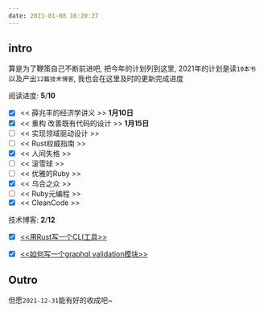 ```yaml
---
date: 2021-01-08 16:20:27
---
```


## intro

算是为了鞭策自己不断前进吧, 把今年的计划列到这里, 2021年的计划是读`10本书`以及产出`12篇技术博客`, 我也会在这里及时的更新完成进度

阅读进度: **5**/**10**

- [x] << 薛兆丰的经济学讲义 >> **1月10日**
- [x] << 重构 改善既有代码的设计 >> **1月15日**
- [ ] << 实现领域驱动设计 >>
- [ ] << Rust权威指南 >>
- [x] << 人间失格 >>
- [ ] << 滚雪球 >>
- [ ] << 优雅的Ruby >>
- [x] << 乌合之众 >>
- [ ] << Ruby元编程 >>
- [x] << CleanCode >>

技术博客: **2**/**12**

- [x] [<<用Rust写一个CLI工具>>](https://rogerwip.tech/2021/01/07/%E7%94%A8Rust%E5%86%99%E4%B8%80%E4%B8%AACLI%E5%B7%A5%E5%85%B7/)
- [x] [<<如何写一个graphql validation模块>>](https://rogerwip.tech/2021/01/18/%E5%A6%82%E4%BD%95%E5%86%99%E4%B8%80%E4%B8%AAgraphql-validation%E6%A8%A1%E5%9D%97/)


## Outro

但愿`2021-12-31`能有好的收成吧~